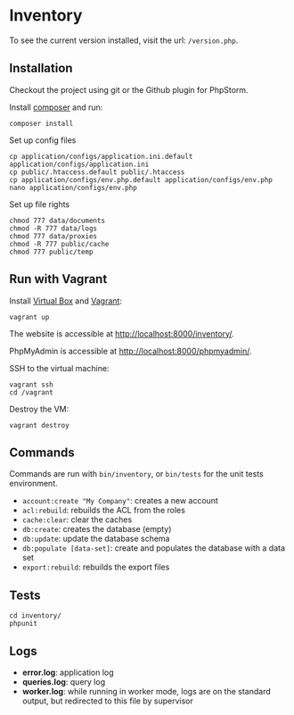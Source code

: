 # Inventory

To see the current version installed, visit the url: `/version.php`.

## Installation

Checkout the project using git or the Github plugin for PhpStorm.

Install [composer](http://getcomposer.org/doc/00-intro.md) and run:

```shell
composer install
```

Set up config files

```shell
cp application/configs/application.ini.default application/configs/application.ini
cp public/.htaccess.default public/.htaccess
cp application/configs/env.php.default application/configs/env.php
nano application/configs/env.php
```

Set up file rights

```shell
chmod 777 data/documents
chmod -R 777 data/logs
chmod 777 data/proxies
chmod -R 777 public/cache
chmod 777 public/temp
```

## Run with Vagrant

Install [Virtual Box](https://www.virtualbox.org/wiki/Downloads) and [Vagrant](http://www.vagrantup.com/):

```shell
vagrant up
```

The website is accessible at [http://localhost:8000/inventory/](http://localhost:8000/inventory/).

PhpMyAdmin is accessible at [http://localhost:8000/phpmyadmin/](http://localhost:8000/phpmyadmin/).

SSH to the virtual machine:

```shell
vagrant ssh
cd /vagrant
```

Destroy the VM:

```shell
vagrant destroy
```

## Commands

Commands are run with `bin/inventory`, or `bin/tests` for the unit tests environment.

- `account:create "My Company"`: creates a new account
- `acl:rebuild`: rebuilds the ACL from the roles
- `cache:clear`: clear the caches
- `db:create`: creates the database (empty)
- `db:update`: update the database schema
- `db:populate [data-set]`: create and populates the database with a data set
- `export:rebuild`: rebuilds the export files

## Tests

```shell
cd inventory/
phpunit
```

## Logs

- **error.log**: application log
- **queries.log**: query log
- **worker.log**: while running in worker mode, logs are on the standard output, but redirected to this file by supervisor
